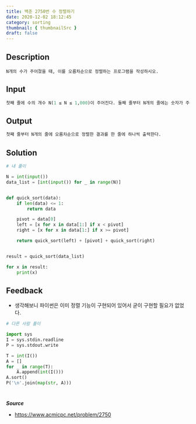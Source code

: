 ```yaml
---
title: 백준 2750번 수 정렬하기
date: 2020-12-02 18:12:45
category: sorting
thumbnail: { thumbnailSrc }
draft: false
---
```


## Description

```
N개의 수가 주어졌을 때, 이를 오름차순으로 정렬하는 프로그램을 작성하시오.
```

## Input

```py
첫째 줄에 수의 개수 N(1 ≤ N ≤ 1,000)이 주어진다. 둘째 줄부터 N개의 줄에는 숫자가 주어진다. 이 수는 절댓값이 1,000보다 작거나 같은 정수이다. 수는 중복되지 않는다.
```

## Output

```py
첫째 줄부터 N개의 줄에 오름차순으로 정렬한 결과를 한 줄에 하나씩 출력한다.
```

## Solution

```python
# 내 풀이

N = int(input())
data_list = [int(input()) for _ in range(N)]


def quick_sort(data):
    if len(data) <= 1:
        return data

    pivot = data[0]
    left = [x for x in data[1:] if x < pivot]
    right = [x for x in data[1:] if x >= pivot]

    return quick_sort(left) + [pivot] + quick_sort(right)


result = quick_sort(data_list)

for x in result:
    print(x)

```

## Feedback

- 생각해보니 파이썬은 이미 정렬 기능이 구현되어 있어서 굳이 구현할 필요가 없었다.

```python
# 다른 사람 풀이

import sys
I = sys.stdin.readline
P = sys.stdout.write

T = int(I())
A = []
for _ in range(T):
    A.append(int(I()))
A.sort()
P('\n'.join(map(str, A)))

```

#

**_Source_**

- https://www.acmicpc.net/problem/2750
